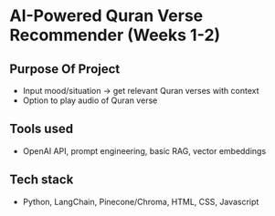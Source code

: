 # AI-Powered Quran Verse Recommender (Weeks 1-2)

## Purpose Of Project

- Input mood/situation → get relevant Quran verses with context
- Option to play audio of Quran verse

## Tools used

- OpenAI API, prompt engineering, basic RAG, vector embeddings

## Tech stack

- Python, LangChain, Pinecone/Chroma, HTML, CSS, Javascript
